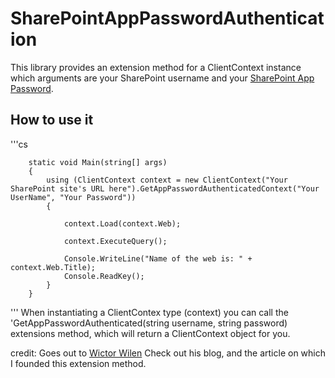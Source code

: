 # SharePointAppPasswordAuthentication

This library provides an extension method for a ClientContext instance which arguments are your SharePoint username and your [SharePoint App Password](https://docs.microsoft.com/en-us/azure/active-directory/user-help/multi-factor-authentication-end-user-app-passwords).

## How to use it
'''cs

        static void Main(string[] args)
        {
            using (ClientContext context = new ClientContext("Your SharePoint site's URL here").GetAppPasswordAuthenticatedContext("Your UserName", "Your Password")) 
            {
                
                context.Load(context.Web);

                context.ExecuteQuery();

                Console.WriteLine("Name of the web is: " + context.Web.Title);
                Console.ReadKey();
            }
        }
'''
When instantiating a ClientContex type (context) you can call the 'GetAppPasswordAuthenticated(string username, string password) extensions method, which will return a ClientContext object for you.

credit: Goes out to [Wictor Wilen](https://www.wictorwilen.se/blog/how-to-do-active-authentication-to-office-365-and-sharepoint-online/)
Check out his blog, and the article on which I founded this extension method.
